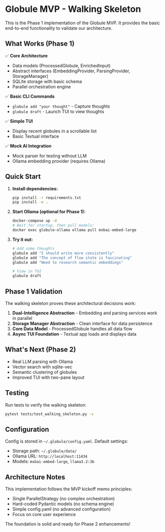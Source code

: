# Globule MVP - Walking Skeleton

This is the Phase 1 implementation of the Globule MVP. It provides the basic end-to-end functionality to validate our architecture.

## What Works (Phase 1)

✅ **Core Architecture**
- Data models (ProcessedGlobule, EnrichedInput)
- Abstract interfaces (EmbeddingProvider, ParsingProvider, StorageManager)  
- SQLite storage with basic schema
- Parallel orchestration engine

✅ **Basic CLI Commands**
- `globule add "your thought"` - Capture thoughts
- `globule draft` - Launch TUI to view thoughts

✅ **Simple TUI**
- Display recent globules in a scrollable list
- Basic Textual interface

✅ **Mock AI Integration**
- Mock parser for testing without LLM
- Ollama embedding provider (requires Ollama)

## Quick Start

1. **Install dependencies:**
   ```bash
   pip install -r requirements.txt
   pip install -e .
   ```

2. **Start Ollama (optional for Phase 1):**
   ```bash
   docker-compose up -d
   # Wait for startup, then pull models:
   docker exec globule-ollama ollama pull mxbai-embed-large
   ```

3. **Try it out:**
   ```bash
   # Add some thoughts
   globule add "I should write more consistently"
   globule add "The concept of flow state is fascinating"
   globule add "Need to research semantic embeddings"
   
   # View in TUI
   globule draft
   ```

## Phase 1 Validation

The walking skeleton proves these architectural decisions work:

1. **Dual-Intelligence Abstraction** - Embedding and parsing services work in parallel
2. **Storage Manager Abstraction** - Clean interface for data persistence
3. **Core Data Model** - ProcessedGlobule handles all data flow
4. **Async TUI Foundation** - Textual app loads and displays data

## What's Next (Phase 2)

- Real LLM parsing with Ollama
- Vector search with sqlite-vec
- Semantic clustering of globules
- Improved TUI with two-pane layout

## Testing

Run tests to verify the walking skeleton:

```bash
pytest tests/test_walking_skeleton.py -v
```

## Configuration

Config is stored in `~/.globule/config.yaml`. Default settings:
- Storage path: `~/.globule/data/`
- Ollama URL: `http://localhost:11434`
- Models: `mxbai-embed-large`, `llama3.2:3b`

## Architecture Notes

This implementation follows the MVP kickoff memo principles:
- Single ParallelStrategy (no complex orchestration)
- Hard-coded Pydantic models (no schema engine)
- Simple config.yaml (no advanced configuration)
- Focus on core user experience

The foundation is solid and ready for Phase 2 enhancements!